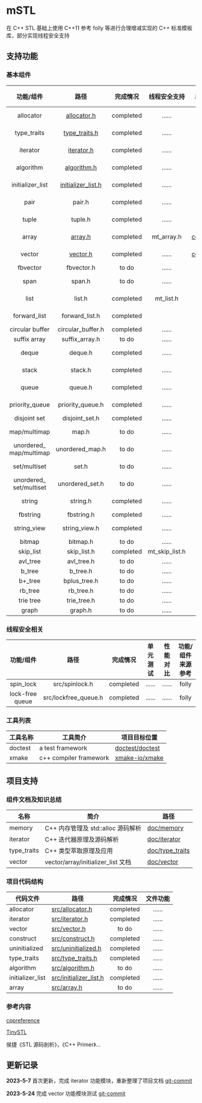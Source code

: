 # mSTL

在 C++ STL 基础上使用 C++11 参考 folly 等进行合理增减实现的 C++ 标准模板库，部分实现线程安全支持

## 支持功能

### 基本组件

|          功能/组件          |                   路径                   | 完成情况 |  线程安全支持  |            单元测试            | 性能对比 |  组件来源参考  |
| :--------------------------: | :---------------------------------------: | :-------: | :------------: | :----------------------------: | :-------: | :-------------: |
|          allocator          |        [allocator.h](src/allocator.h)        | completed |     ......     |             ......             |  ......  | STL<br />C++11 |
|         type_traits         |      [type_traits.h](src/type_traits.h)      | completed |     ......     |             ......             |  ......  | STL<br />C++11 |
|           iterator           |         [iterator.h](src/iterator.h)         | completed |     ......     |             ......             |  ......  | STL<br />C++11 |
|          algorithm          |        [algorithm.h](src/algorithm.h)        | completed |     ......     |             to do             |  ......  | STL<br />C++11 |
|       initializer_list       | [initializer_list.h](src/initializer_list.h) | completed |     ......     |             ......             |  ......  | STL<br /> C++11 |
|             pair             |                  pair.h                  | completed |     ......     |             to do             |   to do   | STL<br />C++11 |
|            tuple            |                  tuple.h                  | completed |     ......     |             to do             |   to do   | STL<br />C++11 |
|            array            |            [array.h](src/array.h)            | completed |   mt_array.h   | [completed](test/test_array.cpp) | completed | STL<br />C++11 |
|            vector            |           [vector.h](src/vector.h)           | completed |     ......     | [completed](test/test_vector.cpp) | completed | STL<br />C++11 |
|           fbvector           |                fbvector.h                |   to do   |     ......     |             ......             |  ......  |     ......     |
|             span             |                  span.h                  |   to do   |     ......     |             ......             |  ......  | STL<br />C++20 |
|             list             |                  list.h                  | completed |   mt_list.h   |             to do             |   to do   | STL<br />C++11 |
|         forward_list         |              forward_list.h              | completed |                |             to do             |   to do   | STL<br />C++11 |
|       circular buffer       |             circular_buffer.h             | completed |     ......     |             to do             |   to do   |     ......     |
|         suffix array         |              suffix_array.h              |   to do   |     ......     |             ......             |  ......  |     ......     |
|            deque            |                  deque.h                  | completed |     ......     |             to do             |   to do   | STL<br />C++11 |
|            stack            |                  stack.h                  | completed |     ......     |             to do             |   to do   | STL<br />C++11 |
|            queue            |                  queue.h                  | completed |     ......     |             to do             |   to do   | STL<br />C++11 |
|        priority_queue        |             priority_queue.h             | completed |     ......     |             to do             |   to do   |  STL<br />C++1  |
|         disjoint set         |              disjoint_set.h              | completed |     ......     |             to do             |   to do   |     ......     |
|         map/multimap         |                   map.h                   |   to do   |     ......     |             ......             |  ......  | STL<br />C++11 |
| unordered_<br />map/multimap |              unordered_map.h              |   to do   |     ......     |             ......             |  ......  | STL<br />C++11 |
|         set/multiset         |                   set.h                   |   to do   |     ......     |             ......             |  ......  | STL<br />C++11 |
| unordered_<br />set/multiset |              unordered_set.h              |   to do   |     ......     |             ......             |  ......  | STL<br />C++11 |
|            string            |                 string.h                 | completed |     ......     |             to do             |  ......  | STL<br />C++11 |
|           fbstring           |                fbstring.h                | completed |     ......     |             to do             |  ......  |      folly      |
|         string_view         |               string_view.h               | completed |     ......     |             to do             |  ......  | STL<br />C++17 |
|            bitmap            |                 bitmap.h                 |   to do   |     ......     |             ......             |  ......  |     ......     |
|          skip_list          |                skip_list.h                | completed | mt_skip_list.h |             to do             |  ......  |      redis      |
|           avl_tree           |                avl_tree.h                |   to do   |     ......     |             ......             |  ......  |     ......     |
|            b_tree            |                 b_tree.h                 |   to do   |     ......     |             ......             |  ......  |     ......     |
|           b+_tree           |               bplus_tree.h               |   to do   |     ......     |             ......             |  ......  |     ......     |
|           rb_tree           |                 rb_tree.h                 |   to do   |     ......     |             ......             |  ......  |     ......     |
|          trie tree          |                trie_tree.h                |   to do   |     ......     |             ......             |  ......  |     ......     |
|            graph            |                  graph.h                  |   to do   |     ......     |             ......             |  ......  |     ......     |

### 线程安全相关

|    功能/组件    |         路径         | 完成情况 | 单元测试 | 性能对比 | 功能/组件来源参考 |
| :-------------: | :------------------: | :-------: | :------: | :------: | :---------------: |
|    spin_lock    |    src/spinlock.h    | completed |  ......  |  ......  |       folly       |
| lock-free queue | src/lockfree_queue.h | completed |  ......  |  ......  |       folly       |

### 工具列表

| 工具名称 | 工具简介                | 项目目标位置                                       |
| -------- | ----------------------- | -------------------------------------------------- |
| doctest  | a test framework      | [doctest/doctest](https://github.com/doctest/doctest) |
| xmake    | c++ compiler framework | [xmake-io/xmake](https://github.com/xmake-io/xmake)   |

## 项目支持

### 组件文档及知识总结

| 名称        | 简介                               | 路径                                           |
| ----------- | ---------------------------------- | ---------------------------------------------- |
| memory      | C++ 内存管理及 std::alloc 源码解析 | [doc/memory](doc/memory/memory.md)                |
| iterator    | C++ 迭代器原理及源码解析           | [doc/iterator](doc/iterator/iterator.md)          |
| type_traits | C++ 类型萃取原理及应用             | [doc/type_traits](doc/type_traits/type_traits.md) |
| vector      | vector/array/initializer_list 文档 | [doc/vector](doc/vector/vector.md)                |

### 项目代码结构

| 代码文件         | 路径                                          | 完成情况 | 文件功能 |
| ---------------- | --------------------------------------------- | :-------: | :------: |
| allocator        | [src/allocator.h](src/allocator.h)               | completed |  ......  |
| iterator         | [src/iterator.h](src/iterator.h)                 | completed |  ......  |
| vector           | [src/vector.h](src/vector.h)                     |   to do   |  ......  |
| construct        | [src/construct.h](src/construct.h)               | completed |  ......  |
| uninitialized    | [src/uninitialized.h](src/uninitialized.h)       | completed |  ......  |
| type_traits      | [src/type_traits.h](src/type_traits.h)           | completed |  ......  |
| algorithm        | [src/algorithm.h](src/algorithm.h)               |   to do   |  ......  |
| initializer_list | [src/initializer_list.h](src/initializer_list.h) | completed |  ......  |
| array            | [src/array.h](src/array.h)                       |   to do   |  ......  |

### 参考内容

[cppreference](https://en.cppreference.com/w/)

[TinySTL](https://github.com/zouxiaohang/TinySTL/tree/master/TinySTL)

侯捷《STL 源码剖析》，《C++ Primer》...

## 更新记录

**2023-5-7** 首次更新，完成 iterator 功能模块，重新整理了项目文档   [git-commit](https://github.com/lovelydayss/mSTL/commit/5e332f85ee5d1d945539f4b8573431a74a81e10e)

**2023-5-24** 完成 vector 功能模块测试   [git-commit](https://github.com/lovelydayss/mSTL/commit/52ea757ae88647d35bb71455a3c6ca7e86b0cf99)
